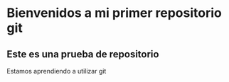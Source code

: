 # Bienvenidos a mi primer repositorio git

## Este es una prueba de repositorio

Estamos aprendiendo a utilizar git